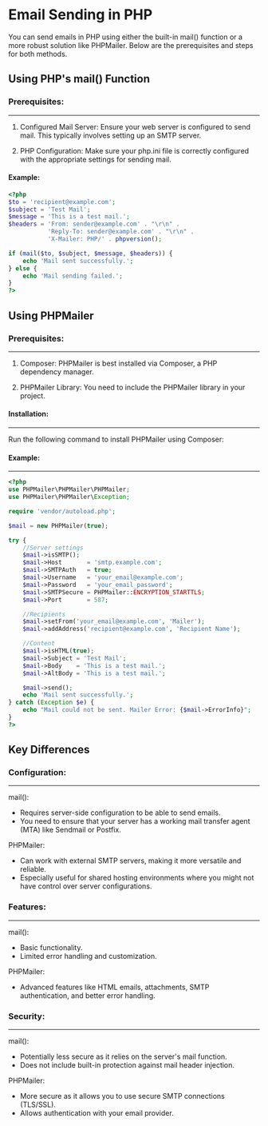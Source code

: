 # Email Sending in PHP

You can send emails in PHP using either the built-in mail() function or a more robust solution like PHPMailer. Below are the prerequisites and steps for both methods.


## Using PHP's mail() Function


### Prerequisites:
--------------
1. Configured Mail Server:
   Ensure your web server is configured to send mail. This typically involves setting up an SMTP server.

2. PHP Configuration:
   Make sure your php.ini file is correctly configured with the appropriate settings for sending mail.

#### Example: 

```php
<?php
$to = 'recipient@example.com';
$subject = 'Test Mail';
$message = 'This is a test mail.';
$headers = 'From: sender@example.com' . "\r\n" .
           'Reply-To: sender@example.com' . "\r\n" .
           'X-Mailer: PHP/' . phpversion();

if (mail($to, $subject, $message, $headers)) {
    echo 'Mail sent successfully.';
} else {
    echo 'Mail sending failed.';
}
?>
```

## Using PHPMailer


### Prerequisites:
--------------
1. Composer:
   PHPMailer is best installed via Composer, a PHP dependency manager.

2. PHPMailer Library:
   You need to include the PHPMailer library in your project.

#### Installation:
-------------
Run the following command to install PHPMailer using Composer:


#### Example:
--------
```php
<?php
use PHPMailer\PHPMailer\PHPMailer;
use PHPMailer\PHPMailer\Exception;

require 'vendor/autoload.php';

$mail = new PHPMailer(true);

try {
    //Server settings
    $mail->isSMTP();
    $mail->Host       = 'smtp.example.com';
    $mail->SMTPAuth   = true;
    $mail->Username   = 'your_email@example.com';
    $mail->Password   = 'your_email_password';
    $mail->SMTPSecure = PHPMailer::ENCRYPTION_STARTTLS;
    $mail->Port       = 587;

    //Recipients
    $mail->setFrom('your_email@example.com', 'Mailer');
    $mail->addAddress('recipient@example.com', 'Recipient Name');

    //Content
    $mail->isHTML(true);
    $mail->Subject = 'Test Mail';
    $mail->Body    = 'This is a test mail.';
    $mail->AltBody = 'This is a test mail.';

    $mail->send();
    echo 'Mail sent successfully.';
} catch (Exception $e) {
    echo "Mail could not be sent. Mailer Error: {$mail->ErrorInfo}";
}
?>
```

## Key Differences


### Configuration:
--------------
mail(): 
- Requires server-side configuration to be able to send emails.
- You need to ensure that your server has a working mail transfer agent (MTA) like Sendmail or Postfix.

PHPMailer:
- Can work with external SMTP servers, making it more versatile and reliable.
- Especially useful for shared hosting environments where you might not have control over server configurations.

### Features:
---------
mail(): 
- Basic functionality.
- Limited error handling and customization.

PHPMailer:
- Advanced features like HTML emails, attachments, SMTP authentication, and better error handling.

### Security:
---------
mail(): 
- Potentially less secure as it relies on the server's mail function.
- Does not include built-in protection against mail header injection.

PHPMailer:
- More secure as it allows you to use secure SMTP connections (TLS/SSL).
- Allows authentication with your email provider.


